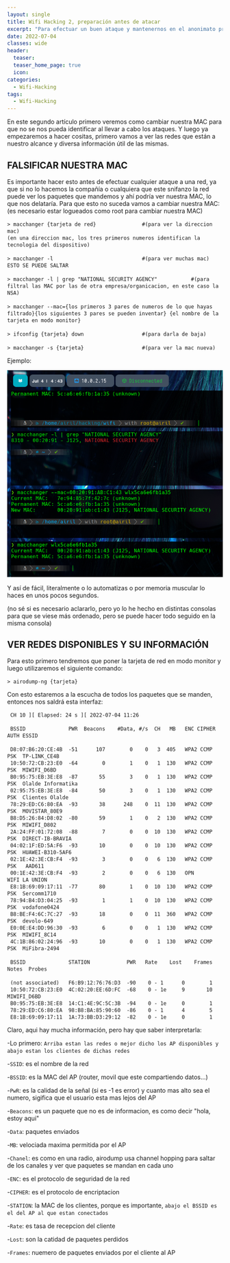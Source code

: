 ```yaml
---
layout: single
title: Wifi Hacking 2, preparación antes de atacar
excerpt: "Para efectuar un buen ataque y mantenernos en el anonimato primero debemos ocultar nuestro rastro. Y también tendremos que ver que redes hay e información de las mismas."
date: 2022-07-04
classes: wide
header:
  teaser: 
  teaser_home_page: true
  icon:
categories:
  - Wifi-Hacking
tags:  
  - Wifi-Hacking
---
```


En este segundo artículo primero veremos como cambiar nuestra MAC para que no se nos pueda identificar al llevar a cabo los ataques. Y luego ya empezaremos a hacer cositas, primero vamos a ver las redes que están a nuestro alcance y diversa información útil de las mismas.


## FALSIFICAR NUESTRA MAC

Es importante hacer esto antes de efectuar cualquier ataque a una red, ya que si no lo hacemos la compañía o cualquiera que este snifanzo la red puede ver los paquetes que mandemos y ahí podría ver nuestra MAC, lo que nos delataría. Para que esto no suceda vamos a cambiar nuestra MAC: (es necesario estar logueados como root para cambiar nuestra MAC)
```
> macchanger {tarjeta de red}               #(para ver la direccion mac)
(en una direccion mac, los tres primeros numeros identifican la tecnologia del dispositivo)

> macchanger -l                             #(para ver muchas mac)    ESTO SE PUEDE SALTAR

> macchanger -l | grep "NATIONAL SECURITY AGENCY"           #(para filtral las MAC por las de otra empresa/organicacion, en este caso la NSA)

> macchanger --mac={los primeros 3 pares de numeros de lo que hayas filtrado}{los siguientes 3 pares se pueden inventar} {el nombre de la tarjeta en modo monitor}

> ifconfig {tarjeta} down                   #(para darla de baja)

> macchanger -s {tarjeta}                   #(para ver la mac nueva)
```

Ejemplo:

![](/assets/images/Wifi-Hacking/cambiando_mac.PNG)

Y así de fácil, literalmente o lo automatizas o por memoria muscular lo haces en unos pocos segundos.

(no sé si es necesario aclararlo, pero yo lo he hecho en distintas consolas para que se viese más ordenado, pero se puede hacer todo seguido en la misma consola)


## VER REDES DISPONIBLES Y SU INFORMACIÓN

Para esto primero tendremos que poner la tarjeta de red en modo monitor y luego utilizaremos el siguiente comando:

```
> airodump-ng {tarjeta}
```
Con esto estaremos a la escucha de todos los paquetes que se manden, entonces nos saldrá esta interfaz:
```
 CH 10 ][ Elapsed: 24 s ][ 2022-07-04 11:26 

 BSSID              PWR  Beacons    #Data, #/s  CH   MB   ENC CIPHER  AUTH ESSID

 D8:07:B6:20:CE:4B  -51      107        0    0   3  405   WPA2 CCMP   PSK  TP-LINK_CE4B                                                                                                     
 10:50:72:CB:23:E0  -64        0        1    0   1  130   WPA2 CCMP   PSK  MIWIFI_D6BD                                                                                                      
 B0:95:75:EB:3E:E8  -87       55        3    0   1  130   WPA2 CCMP   PSK  Olalde Informatika                                                                                               
 02:95:75:EB:3E:E8  -84       50        3    0   1  130   WPA2 CCMP   PSK  Clientes Olalde                                                                                                  
 78:29:ED:C6:80:EA  -93       38      248    0  11  130   WPA2 CCMP   PSK  MOVISTAR_80E9                                                                                                    
 B8:D5:26:84:D8:02  -80       59        1    0   2  130   WPA2 CCMP   PSK  MIWIFI_D802                                                                                                      
 2A:24:FF:01:72:08  -88        7        0    0  10  130   WPA2 CCMP   PSK  DIRECT-IB-BRAVIA                                                                                                 
 04:02:1F:ED:5A:F6  -93       10        0    0  10  130   WPA2 CCMP   PSK  HUAWEI-B310-5AF6                                                                                                 
 02:1E:42:3E:CB:F4  -93        3        0    0   6  130   WPA2 CCMP   PSK   AAD611                                                                                                          
 00:1E:42:3E:CB:F4  -93        2        0    0   6  130   OPN              WIFI LA UNION                                                                                                    
 E8:1B:69:09:17:11  -77       80        1    0  10  130   WPA2 CCMP   PSK  Sercomm1710                                                                                                      
 78:94:B4:D3:04:25  -93        1        1    0  10  130   WPA2 CCMP   PSK  vodafone0424                                                                                                     
 B8:BE:F4:6C:7C:27  -93       18        0    0  11  360   WPA2 CCMP   PSK  devolo-649                                                                                                       
 E0:0E:E4:DD:96:30  -93        6        0    0   1  130   WPA2 CCMP   PSK  MIWIFI_8C14                                                                                                      
 4C:1B:86:02:24:96  -93       10        0    0   1  130   WPA2 CCMP   PSK  MiFibra-2494                                                                                                     

 BSSID              STATION            PWR   Rate    Lost    Frames  Notes  Probes

 (not associated)   F6:B9:12:76:76:D3  -90    0 - 1      0        1                                                                                                                          
 10:50:72:CB:23:E0  4C:02:20:EE:6D:FC  -68    0 - 1e     9       10         MIWIFI_D6BD                                                                                                      
 B0:95:75:EB:3E:E8  14:C1:4E:9C:5C:3B  -94    0 - 1e     0        1                                                                                                                          
 78:29:ED:C6:80:EA  98:B8:BA:85:90:60  -86    0 - 1      4        5                                                                                                                          
 E8:1B:69:09:17:11  1A:73:BB:D3:29:12  -82    0 - 1e     0        1 
 ```

Claro, aqui hay mucha información, pero hay que saber interpretarla:

-Lo primero: `Arriba estan las redes o mejor dicho los AP disponibles y abajo estan los clientes de dichas redes`

-`SSID`: es el nombre de la red

-`BSSID`: es la MAC del AP (router, movil que este compartiendo datos...)

-`PwR`: es la calidad de la señal (si es -1 es error) y cuanto mas alto sea el numero, sigifica que el usuario esta mas lejos del AP

-`Beacons`: es un paquete que no es de informacion, es como decir "hola, estoy aqui"

-`Data`: paquetes enviados

-`MB`: velociada maxima permitida por el AP

-`Chanel`: es como en una radio, airodump usa channel hopping para saltar de los canales y ver que paquetes se mandan en cada uno

-`ENC`: es el protocolo de seguridad de la red

-`CIPHER`: es el protocolo de encriptacion

-`STATION`: la MAC de los clientes, porque es importante, `abajo el BSSID es el del AP al que estan conectados`

-`Rate`: es tasa de recepcion del cliente

-`Lost`: son la catidad de paquetes perdidos

-`Frames`: nuemero de paquetes enviados por el cliente al AP
